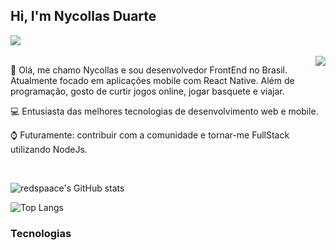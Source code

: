 <h2>Hi, I'm Nycollas Duarte</h2>

<a href="https://www.linkedin.com/in/nduaarte/" alt="Linkedin">
  <img src="https://img.shields.io/badge/-Linkedin-0e76a8?style=for-the-badge&logo=Linkedin&logoColor=white&link=https://www.linkedin.com/in/nduaarte/" />
</a>

<br>
<br>

  <img align="right" src="https://raw.githubusercontent.com/MicaelliMedeiros/micaellimedeiros/master/image/computer-illustration.png" />

<p align="left">
  👋 Olá, me chamo Nycollas e sou desenvolvedor FrontEnd no Brasil. Atualmente focado em aplicações mobile com React Native. Além de programação, gosto de curtir jogos online,         jogar basquete e viajar.
  
  💻 Entusiasta das melhores tecnologias de desenvolvimento web e mobile. 
  
  ⌚️ Futuramente: contribuir com a comunidade e tornar-me FullStack utilizando NodeJs.
</p>
  
<br>

![redspaace's GitHub stats](https://github-readme-stats.vercel.app/api?username=redspaace&hide=contribs,prs&theme=dracula&show_icons=true)

![Top Langs](https://github-readme-stats.vercel.app/api/top-langs/?username=redspaace&layout=compact&theme=dracula)


<h3>Tecnologias</h3>


